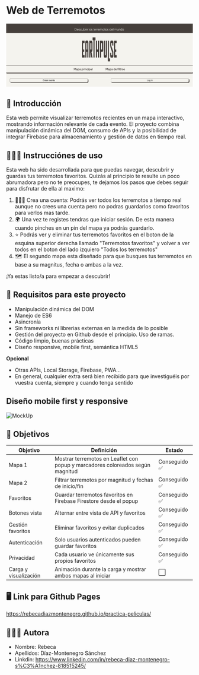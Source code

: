 # Web de Terremotos
![FotoHeader](./assets/foto-readme.png)

## 💨 Introducción

Esta web permite visualizar terremotos recientes en un mapa interactivo, mostrando información relevante de cada evento. El proyecto combina manipulación dinámica del DOM, consumo de APIs y la posibilidad de integrar Firebase para almacenamiento y gestión de datos en tiempo real.

## 👩🏼‍🏫 Instrucciónes de uso

Esta web ha sido desarrollada para que puedas navegar, descubrir y guardas tus terremotos favoritos. Quizás al principio te resulte un poco abrumadora pero no te preocupes, te dejamos los pasos que debes seguir para disfrutar de ella al maximo:

1. 👩🏼‍💻 Crea una cuenta: Podrás ver todos los terremotos a tiempo real aunque no crees una cuenta pero no podras guardarlos como favoritos para verlos mas tarde.
2. 🌍 Una vez te registes tendras que iniciar sesión. De esta manera cuando pinches en un pin del mapa ya podrás guardarlo.
3. ⭐️ Podrás ver y eliminar tus terremotos favoritos en el boton de la esquina superior derecha llamado "Terremotos favoritos" y volver a ver todos en el boton del lado izquiero "Todos los terremotos"
4. 🗺️ El segundo mapa esta diseñado para que busques tus terremotos en base a su magnitus, fecha o ambas a la vez.

¡Ya estas listo/a para empezar a descubrir!

## 📂 Requisitos para este proyecto

- Manipulación dinámica del DOM
- Manejo de ES6
- Asincronía
- Sin frameworks ni librerias externas en la medida de lo posible
- Gestión del proyecto en Github desde el principio. Uso de ramas.
- Código limpio, buenas prácticas
- Diseño responsive, mobile first, semántica HTML5

**Opcional**
- Otras APIs, Local Storage, Firebase, PWA...
- En general, cualquier extra será bien recibido para que investiguéis por vuestra cuenta, siempre y cuando tenga sentido

## Diseño mobile first y responsive

![MockUp](./assets/mockup.png)

## 🎯 Objetivos

| Objetivo | Definición | Estado |
|----------|------------|--------|
| Mapa 1 | Mostrar terremotos en Leaflet con popup y marcadores coloreados según magnitud | Conseguido ✅ |
| Mapa 2 | Filtrar terremotos por magnitud y fechas de inicio/fin | Conseguido ✅ |
| Favoritos | Guardar terremotos favoritos en Firebase Firestore desde el popup | Conseguido ✅ |
| Botones vista | Alternar entre vista de API y favoritos | Conseguido ✅ |
| Gestión favoritos | Eliminar favoritos y evitar duplicados | Conseguido ✅ |
| Autenticación | Solo usuarios autenticados pueden guardar favoritos | Conseguido ✅ |
| Privacidad | Cada usuario ve únicamente sus propios favoritos | Conseguido ✅ |
| Carga y visualización | Animación durante la carga y mostrar ambos mapas al iniciar | ⬜ |

## 🖥️ Link para Github Pages

https://rebecadiazmontenegro.github.io/practica-peliculas/

## 👩🏼‍💻 Autora
- Nombre: Rebeca
- Apellidos: Díaz-Montenegro Sánchez
- Linkdin: https://www.linkedin.com/in/rebeca-diaz-montenegro-s%C3%A1nchez-818515245/